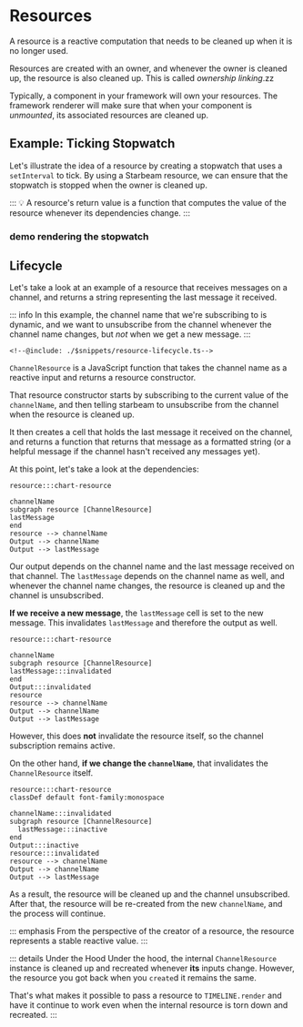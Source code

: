 # Resources

<script setup lang="ts">
  import * as resources from "./demos/resources/config.js";
</script>

A resource is a reactive computation that needs to be cleaned up
when it is no longer used.

Resources are created with an owner, and whenever the owner is
cleaned up, the resource is also cleaned up. This is called
_ownership linking_.zz

Typically, a component in your framework will own your resources.
The framework renderer will make sure that when your component is
_unmounted_, its associated resources are cleaned up.

## Example: Ticking Stopwatch

Let's illustrate the idea of a resource by creating a stopwatch
that uses a `setInterval` to tick. By using a Starbeam resource,
we can ensure that the stopwatch is stopped when the owner is
cleaned up.

::: 💡 A resource's return value is a function that computes the
value of the resource whenever its dependencies change. :::

### <strong class="marker">demo</strong> rendering the stopwatch

<Demo :config="resources" />

## Lifecycle

Let's take a look at an example of a resource that receives
messages on a channel, and returns a string representing the last
message it received.

::: info In this example, the channel name that we're subscribing
to is dynamic, and we want to unsubscribe from the channel
whenever the channel name changes, but _not_ when we get a new
message. :::

```snippet {#define-resource}
<!--@include: ./$snippets/resource-lifecycle.ts-->
```

`ChannelResource` is a JavaScript function that takes the channel
name as a reactive input and returns a resource constructor.

That resource constructor starts by subscribing to the current
value of the `channelName`, and then telling starbeam to
unsubscribe from the channel when the resource is cleaned up.

It then creates a cell that holds the last message it received on
the channel, and returns a function that returns that message as
a formatted string (or a helpful message if the channel hasn't
received any messages yet).

At this point, let's take a look at the dependencies:

```deps
resource:::chart-resource

channelName
subgraph resource [ChannelResource]
lastMessage
end
resource --> channelName
Output --> channelName
Output --> lastMessage
```

Our output depends on the channel name and the last message
received on that channel. The `lastMessage` depends on the
channel name as well, and whenever the channel name changes, the
resource is cleaned up and the channel is unsubscribed.

**If we receive a new message**, the `lastMessage` cell is set to
the new message. This invalidates `lastMessage` and therefore the
output as well.

```deps
resource:::chart-resource

channelName
subgraph resource [ChannelResource]
lastMessage:::invalidated
end
Output:::invalidated
resource
resource --> channelName
Output --> channelName
Output --> lastMessage
```

However, this does **not** invalidate the resource itself, so the
channel subscription remains active.

On the other hand, **if we change the `channelName`**, that
invalidates the `ChannelResource` itself.

```deps
resource:::chart-resource
classDef default font-family:monospace

channelName:::invalidated
subgraph resource [ChannelResource]
  lastMessage:::inactive
end
Output:::inactive
resource:::invalidated
resource --> channelName
Output --> channelName
Output --> lastMessage
```

As a result, the resource will be cleaned up and the channel
unsubscribed. After that, the resource will be re-created from
the new `channelName`, and the process will continue.

::: emphasis From the perspective of the creator of a resource,
the resource represents a stable reactive value. :::

::: details Under the Hood Under the hood, the internal
`ChannelResource` instance is cleaned up and recreated whenever
**its** inputs change. However, the resource you got back when
you `create`d it remains the same.

That's what makes it possible to pass a resource to
`TIMELINE.render` and have it continue to work even when the
internal resource is torn down and recreated. :::
